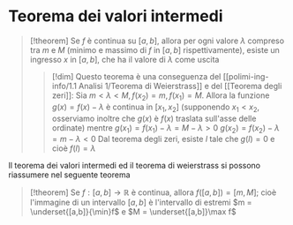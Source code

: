 # Teorema dei valori intermedi
>[!theorem]
>Se $f$ è continua su $[a,b]$, allora per ogni valore $\lambda$ compreso tra $m$ e $M$ (minimo e massimo di $f$ in $[a,b]$ rispettivamente), esiste un ingresso $x$ in $[a,b]$, che ha il valore di $\lambda$ come uscita
>
>>[!dim]
>>Questo teorema è una conseguenza del [[polimi-ing-info/1.1 Analisi 1/Teorema di Weierstrass]] e del [[Teorema degli zeri]]:
>>Sia $m < \lambda < M, f(x_2) =m, f(x_1) =M$.
>>Allora la funzione $g(x) = f(x) - \lambda$ è continua in $[x_1,x_2]$ (supponendo $x_1 < x_2$, osserviamo inoltre che $g(x)$ è $f(x)$ traslata sull'asse delle ordinate) mentre $g(x_1) = f(x_1) - \lambda = M - \lambda > 0$
>>$g(x_2) = f(x_2) - \lambda = m - \lambda < 0$
>>Dal teorema degli zeri, esiste $l$ tale che $g(l) = 0$ e cioè $f(l) = \lambda$
>>

Il teorema dei valori intermedi ed il teorema di weierstrass si possono riassumere nel seguente teorema

>[!theorem]
>Se $f:[a,b]\to\mathbb R$ è continua, allora $f([a,b]) = [m,M]$; cioè l'immagine di un intervallo $[a,b]$ è l'intervallo di estremi $m = \underset{[a,b]}{\min}f$ e $M = \underset{[a,b]}\max f$

